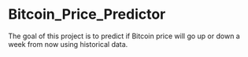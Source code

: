 # Bitcoin_Price_Predictor
The goal of this project is to predict if Bitcoin price will go up or down a week from now using historical data.
